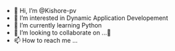 - 👋 Hi, I’m @Kishore-pv
- 👀 I’m interested in Dynamic Application Developement
- 🌱 I’m currently learning Python
- 💞️ I’m looking to collaborate on ...👾
- 📫 How to reach me ...

<!---
Kishore-pv/Kishore-pv is a ✨ special ✨ repository because its `README.md` (this file) appears on your GitHub profile.
You can click the Preview link to take a look at your changes.
--->
